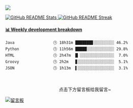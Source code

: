 ![](https://count.getloli.com/get/@xsk666)
<section>
    <a href="https://github.com/anuraghazra/github-readme-stats">
        <img src="https://github-readme-stats.vercel.app/api?username=xsk666&show_icons=true&bg_color=0,ffafbd,ffc3a0&icon_color=fff&title_color=fff&text_color=fff" alt="GitHub README Stats" />
        <img src="https://github-readme-streak-stats.herokuapp.com?user=xsk666&background=A0D8EF&border=ABCED8&stroke=FFF1CF&ring=D6E9CA&fire=F5B1AA&currStreakNum=595857&sideNums=7D7D7D&currStreakLabel=CE5242&sideLabels=E9546B&dates=5A79BA" alt="GitHub README Streak" />
    </a>
</section>

<!-- waka-box start -->
#### <a href="https://gist.github.com/b6e3cb8443b2dd0db9ec98b1211f346d" target="_blank">📊 Weekly development breakdown</a>
```text
Java                 🕓 18h31m ███████▊░░░░░░░░░ 46.2%
Python               🕓 11h56m █████░░░░░░░░░░░░ 29.8%
HTML                 🕓 2h47m  █▏░░░░░░░░░░░░░░░  7.0%
Groovy               🕓 2h2m   ▊░░░░░░░░░░░░░░░░  5.1%
JSON                 🕓 1h13m  ▌░░░░░░░░░░░░░░░░  3.1%
```
<!-- Powered by https://github.com/YouEclipse/waka-box-go . -->
<!-- waka-box end -->
   

<br>
<p style="width:500px;display:flex;justify-content:center;">点击下方留言板给我留言~</p>    
<a href="https://api.moedog.org/room/@xsk666.github?title=xsk666%E7%9A%84Github%E7%95%99%E8%A8%80%E6%9D%BF">
   <img title="嘻嘻" src="https://api.moedog.org/room/@xsk666.github/svg?width=500&height=150&limit=20&theme=light&title=xsk666@GitHub:%20~&fontSize=14" alt="留言板"/>
</a>
